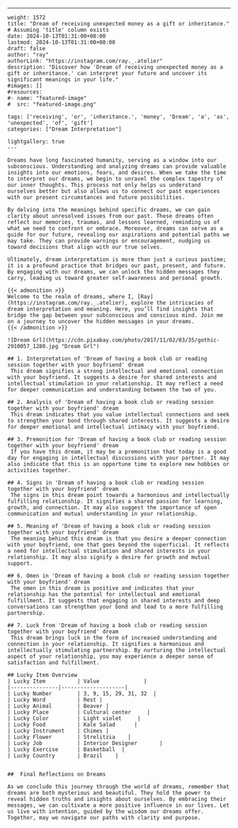 ---
    weight: 1572
    title: "Dream of receiving unexpected money as a gift or inheritance."  # Assuming 'title' column exists
    date: 2024-10-13T01:31:00+08:00
    lastmod: 2024-10-13T01:31:00+08:00
    draft: false
    author: "ray"
    authorLink: "https://instagram.com/ray._.atelier"
    description: "Discover how 'Dream of receiving unexpected money as a gift or inheritance.' can interpret your future and uncover its significant meanings in your life."
    #images: []
    #resources:
    #- name: "featured-image"
    #  src: "featured-image.png"
    
    tags: ['receiving', 'or', 'inheritance.', 'money', 'Dream', 'a', 'as', 'unexpected', 'of', 'gift']
    categories: ["Dream Interpretation"]
    
    lightgallery: true
    ---
    
    Dreams have long fascinated humanity, serving as a window into our subconscious. Understanding and analyzing dreams can provide valuable insights into our emotions, fears, and desires. When we take the time to interpret our dreams, we begin to unravel the complex tapestry of our inner thoughts. This process not only helps us understand ourselves better but also allows us to connect our past experiences with our present circumstances and future possibilities.
    
    By delving into the meanings behind specific dreams, we can gain clarity about unresolved issues from our past. These dreams often reflect our memories, traumas, and lessons learned, reminding us of what we need to confront or embrace. Moreover, dreams can serve as a guide for our future, revealing our aspirations and potential paths we may take. They can provide warnings or encouragement, nudging us toward decisions that align with our true selves.
    
    Ultimately, dream interpretation is more than just a curious pastime; it is a profound practice that bridges our past, present, and future. By engaging with our dreams, we can unlock the hidden messages they carry, leading us toward greater self-awareness and personal growth.
    
    {{< admonition >}}
    Welcome to the realm of dreams, where I, [Ray](https://instagram.com/ray._.atelier), explore the intricacies of dream interpretation and meaning. Here, you’ll find insights that bridge the gap between your subconscious and conscious mind. Join me on a journey to uncover the hidden messages in your dreams.
    {{< /admonition >}}
    
    ![Dream Grl](https://cdn.pixabay.com/photo/2017/11/02/03/35/gothic-2910057_1280.jpg "Dream Grl")
    
    ## 1. Interpretation of 'Dream of having a book club or reading session together with your boyfriend' dream
     This dream signifies a strong intellectual and emotional connection with your boyfriend. It suggests a desire for shared interests and intellectual stimulation in your relationship. It may reflect a need for deeper communication and understanding between the two of you.
    
    ## 2. Analysis of 'Dream of having a book club or reading session together with your boyfriend' dream
     This dream indicates that you value intellectual connections and seek to strengthen your bond through shared interests. It suggests a desire for deeper emotional and intellectual intimacy with your boyfriend.
    
    ## 3. Premonition for 'Dream of having a book club or reading session together with your boyfriend' dream
     If you have this dream, it may be a premonition that today is a good day for engaging in intellectual discussions with your partner. It may also indicate that this is an opportune time to explore new hobbies or activities together.
    
    ## 4. Signs in 'Dream of having a book club or reading session together with your boyfriend' dream
     The signs in this dream point towards a harmonious and intellectually fulfilling relationship. It signifies a shared passion for learning, growth, and connection. It may also suggest the importance of open communication and mutual understanding in your relationship.
    
    ## 5. Meaning of 'Dream of having a book club or reading session together with your boyfriend' dream
     The meaning behind this dream is that you desire a deeper connection with your boyfriend, one that goes beyond the superficial. It reflects a need for intellectual stimulation and shared interests in your relationship. It may also signify a desire for growth and mutual support.
    
    ## 6. Omen in 'Dream of having a book club or reading session together with your boyfriend' dream
     The omen in this dream is positive and indicates that your relationship has the potential for intellectual and emotional fulfillment. It suggests that engaging in shared interests and deep conversations can strengthen your bond and lead to a more fulfilling partnership.
    
    ## 7. Luck from 'Dream of having a book club or reading session together with your boyfriend' dream
     This dream brings luck in the form of increased understanding and connection in your relationship. It signifies a harmonious and intellectually stimulating partnership. By nurturing the intellectual aspect of your relationship, you may experience a deeper sense of satisfaction and fulfillment.
    
    ## Lucky Item Overview
    | Lucky Item          | Value              |
    |---------------|--------------------|
    | Lucky Number        | 3, 9, 15, 29, 31, 32  |
    | Lucky Word          | Rest |
    | Lucky Animal        | Beaver |
    | Lucky Place         | Cultural center     |
    | Lucky Color         | Light violet     |
    | Lucky Food          | Kale Salad      |
    | Lucky Instrument    | Chimes |
    | Lucky Flower        | Strelitzia    |
    | Lucky Job           | Interior Designer       |
    | Lucky Exercise      | Basketball  |
    | Lucky Country       | Brazil    |
    
    
    ##  Final Reflections on Dreams
    
    As we conclude this journey through the world of dreams, remember that dreams are both mysterious and beautiful. They hold the power to reveal hidden truths and insights about ourselves. By embracing their messages, we can cultivate a more positive influence in our lives. Let us live with intention, guided by the wisdom our dreams offer. Together, may we navigate our paths with clarity and purpose.
    